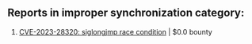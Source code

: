 ## Reports in improper synchronization category:
1. [CVE-2023-28320: siglongjmp race condition](https://hackerone.com/reports/1929597) | $0.0 bounty